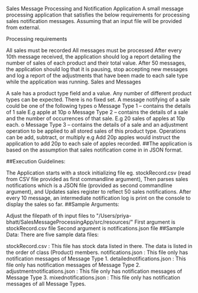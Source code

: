 Sales Message Processing and Notification Application
A small message processing application that satisfies the below requirements for processing sales notification messages. Assuming that an input file will be provided from external.

Processing requirements

All sales must be recorded
All messages must be processed
After every 10th message received, the application should log a report detailing the number of sales of each product and their total value.
After 50 messages, the application should log that it is pausing, stop accepting new messages and log a report of the adjustments that have been made to each sale type while the application was running.
Sales and Messages

A sale has a product type field and a value.
Any number of different product types can be expected. There is no fixed set.
A message notifying of a sale could be one of the following types o Message Type 1 – contains the details of 1 sale E.g apple at 10p o Message Type 2 – contains the details of a sale and the number of occurrences of that sale. E.g 20 sales of apples at 10p each. o Message Type 3 – contains the details of a sale and an adjustment operation to be applied to all stored sales of this product type. Operations can be add, subtract, or multiply e.g Add 20p apples would instruct the application to add 20p to each sale of apples recorded.
##The application is based on the assumption that sales notification come in in JSON format.

##Execution Guidelines:

The Application starts with a stock initializing file eg. stockRecord.csv (read from CSV file provided as first commandline argument),
Then parses sales notifications which is a JSON file (provided as second commandline argument), and
Updates sales register to reflect 50 sales notifications.
After every 10 message, an intermediate notification log is print on the console to display the sales so far.
##Sample Arguments:

Adjust the filepath of th input files to "/Users/priya-bhatt/SalesMessageProcessingApp/src/resources/"
First argument is stockRecord.csv file
Second argument is notifications.json file
##Sample Data: There are five sample data files:

stockRecord.csv : This file has stock data listed in there. The data is listed in the order of class (Product) members.
notifications.json : This file only has notification messages of Message Type 1.
detailednotifications.json : This file only has notification messages of Message Type 2.
adjustmentnotifications.json : This file only has notification messages of Message Type 3.
mixednotifications.json : This file only has notification messages of all Message Types.
